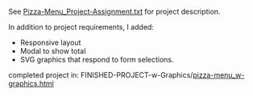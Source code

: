 See [Pizza-Menu_Project-Assignment.txt](https://github.com/perossing/tech-academy_pizza-menu-project/blob/master/Pizza-Menu_Project-Assignment.txt) for project description.

In addition to project requirements, I added:
- Responsive layout
- Modal to show total
- SVG graphics that respond to form selections.

completed project in:
FINISHED-PROJECT-w-Graphics/[pizza-menu_w-graphics.html](http://rawgit.com/perossing/tech-academy_pizza-menu-project/master/FINISHED-PROJECT-w-Graphics/pizza-menu_w-graphics.html)
